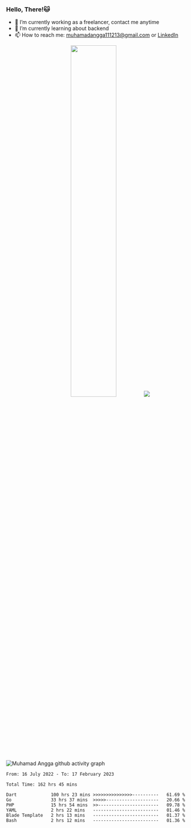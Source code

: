 
### Hello, There!🐱

- 🔭 I’m currently working as a freelancer, contact me anytime
- 🌱 I’m currently learning about backend
- 📫 How to reach me: [muhamadangga111213@gmail.com](mailto:muhamadangga111213@gmail.com) or [LinkedIn](https://www.linkedin.com/in/muhamad-angga)

<p align="center">
    <img width="49.5%" src="https://github-readme-stats.vercel.app/api?username=muhangga&count_private=true&theme=ocean_dark&show_icons=true" />
    &nbsp;
    <img src="https://github-readme-stats.vercel.app/api/top-langs/?username=muhangga&langs_count=8&layout=compact&theme=ocean_dark&show_icons=true" />
</p>

![Muhamad Angga github activity graph](https://github-readme-activity-graph.cyclic.app/graph?username=muhangga&custom_title=Angga&color=708090&theme=github-dark)


<!--START_SECTION:waka-->

```text
From: 16 July 2022 - To: 17 February 2023

Total Time: 162 hrs 45 mins

Dart             100 hrs 23 mins >>>>>>>>>>>>>>>----------   61.69 %
Go               33 hrs 37 mins  >>>>>--------------------   20.66 %
PHP              15 hrs 54 mins  >>-----------------------   09.78 %
YAML             2 hrs 22 mins   -------------------------   01.46 %
Blade Template   2 hrs 13 mins   -------------------------   01.37 %
Bash             2 hrs 12 mins   -------------------------   01.36 %
```

<!--END_SECTION:waka-->
